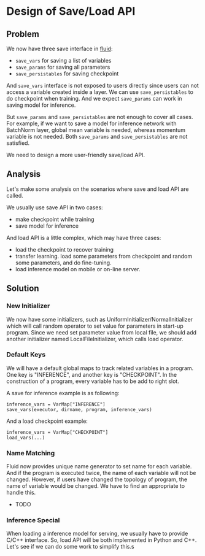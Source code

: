 # Design of Save/Load API

## Problem

We now have three save interface in [fluid](https://github.com/PaddlePaddle/Paddle/blob/develop/python/paddle/v2/fluid/io.py):

- `save_vars` for saving a list of variables
- `save_params` for saving all parameters 
- `save_persistables` for saving checkpoint

And `save_vars` interface is not exposed to users directly since users can not access a variable created inside a layer. We can use `save_persistables` to do checkpoint when training. And we expect `save_params` can work in saving model for inference. 

But `save_params` and `save_persistables` are not enough to cover all cases. For example, if we want to save a model for inference network with BatchNorm layer, global mean variable is needed, whereas momentum variable is not needed. Both `save_params` and `save_persistables` are not satisfied.

We need to design a more user-friendly save/load API.

## Analysis

Let's make some analysis on the scenarios where save and load API are called.

We usually use save API in two cases:

- make checkpoint while training
- save model for inference 


And load API is a little complex, which may have three cases:

- load the checkpoint to recover training
- transfer learning. load some parameters from checkpoint and random some parameters, and do fine-tuning.
- load inference model on mobile or on-line server. 


## Solution


### New Initializer

We now have some initializers, such as UniformInitializer/NormalInitializer which will call random operator to set value for parameters in start-up program. Since we need set parameter value from local file, we should add another initializer named LocalFileInitializer, which calls load operator.

### Default Keys

We will have a default global maps to track related variables in a program. One key is "INFERENCE", and another key is "CHECKPOINT". In the construction of a program, every variable has to be add to right slot.

A save for inference example is as following: 

```
inference_vars = VarMap["INFERENCE"]
save_vars(executor, dirname, program, inference_vars)
```

And a load checkpoint example:

```
inference_vars = VarMap["CHECKPOINT"]
load_vars(...)
```

### Name Matching

Fluid now provides unique name generator to set name for each variable. And if the program is executed twice, the name of each variable will not be changed. 
However, if users have changed the topology of program, the name of variable would be changed. We have to find an appropriate to handle this. 

- TODO


### Inference Special

When loading a inference model for serving, we usually have to provide C/C++ interface. So, load API will be both implemented in Python and C++. Let's see if we can do some work to simplify this.s
